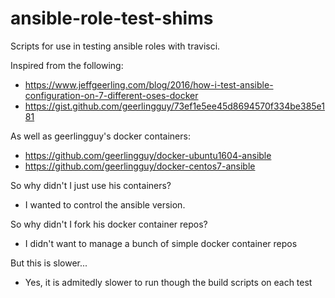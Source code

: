 # ansible-role-test-shims

Scripts for use in testing ansible roles with travisci.

Inspired from the following:
* https://www.jeffgeerling.com/blog/2016/how-i-test-ansible-configuration-on-7-different-oses-docker
* https://gist.github.com/geerlingguy/73ef1e5ee45d8694570f334be385e181

As well as geerlingguy's docker containers:
* https://github.com/geerlingguy/docker-ubuntu1604-ansible
* https://github.com/geerlingguy/docker-centos7-ansible

So why didn't I just use his containers?
* I wanted to control the ansible version.

So why didn't I fork his docker container repos?
* I didn't want to manage a bunch of simple docker container repos

But this is slower...
* Yes, it is admitedly slower to run though the build scripts on each test 
